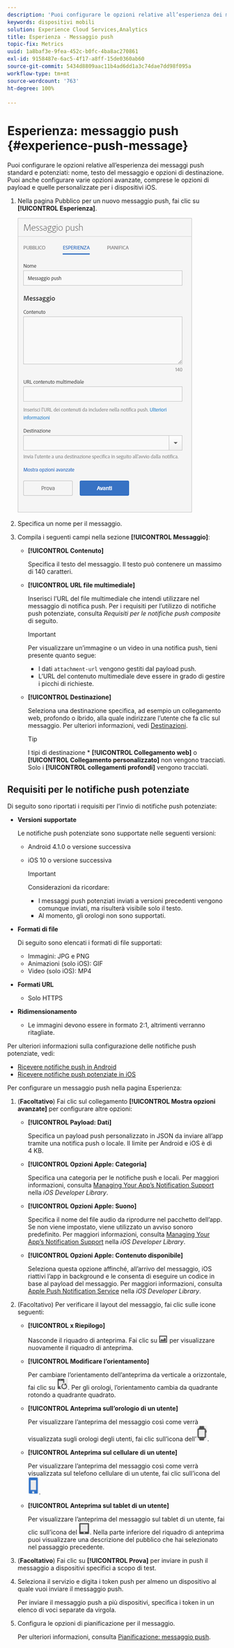 ```yaml
---
description: 'Puoi configurare le opzioni relative all’esperienza dei messaggi push standard e potenziati: nome, testo del messaggio e opzioni di destinazione. Puoi anche configurare varie opzioni avanzate, comprese le opzioni di payload e quelle personalizzate per i dispositivi iOS.'
keywords: dispositivi mobili
solution: Experience Cloud Services,Analytics
title: Esperienza - Messaggio push
topic-fix: Metrics
uuid: 1a8baf3e-9fea-452c-b0fc-4ba8ac270861
exl-id: 9158487e-6ac5-4f17-a8ff-15de0360ab60
source-git-commit: 5434d8809aac11b4ad6dd1a3c74dae7dd98f095a
workflow-type: tm+mt
source-wordcount: '763'
ht-degree: 100%

---
```


# Esperienza: messaggio push {#experience-push-message}

Puoi configurare le opzioni relative all’esperienza dei messaggi push standard e potenziati: nome, testo del messaggio e opzioni di destinazione. Puoi anche configurare varie opzioni avanzate, comprese le opzioni di payload e quelle personalizzate per i dispositivi iOS.

1. Nella pagina Pubblico per un nuovo messaggio push, fai clic su **[!UICONTROL Esperienza]**.

   ![schermata messaggio push esperienza](assets/experience-push-message.png)

1. Specifica un nome per il messaggio.
1. Compila i seguenti campi nella sezione **[!UICONTROL Messaggio]**:

   * **[!UICONTROL Contenuto]**

      Specifica il testo del messaggio. Il testo può contenere un massimo di 140 caratteri.

   * **[!UICONTROL URL file multimediale]**

      Inserisci l’URL del file multimediale che intendi utilizzare nel messaggio di notifica push. Per i requisiti per l’utilizzo di notifiche push potenziate, consulta *Requisiti per le notifiche push composite* di seguito.

      >[!IMPORTANT]
      >
      >Per visualizzare un’immagine o un video in una notifica push, tieni presente quanto segue:
      > * I dati `attachment-url` vengono gestiti dal payload push.
      > * L’URL del contenuto multimediale deve essere in grado di gestire i picchi di richieste.


   * **[!UICONTROL Destinazione]**

      Seleziona una destinazione specifica, ad esempio un collegamento web, profondo o ibrido, alla quale indirizzare l’utente che fa clic sul messaggio. Per ulteriori informazioni, vedi [Destinazioni](/help/using/acquisition-main/c-create-destinations.md).

      >[!TIP]
      >
      >I tipi di destinazione * **[!UICONTROL Collegamento web]** o **[!UICONTROL Collegamento personalizzato]** non vengono tracciati. Solo i **[!UICONTROL collegamenti profondi]** vengono tracciati.

## Requisiti per le notifiche push potenziate

Di seguito sono riportati i requisiti per l’invio di notifiche push potenziate:

* **Versioni supportate**

   Le notifiche push potenziate sono supportate nelle seguenti versioni:
   * Android 4.1.0 o versione successiva
   * iOS 10 o versione successiva

      >[!IMPORTANT]
      >
      >Considerazioni da ricordare:
      >* I messaggi push potenziati inviati a versioni precedenti vengono comunque inviati, ma risulterà visibile solo il testo.
      >* Al momento, gli orologi non sono supportati.


* **Formati di file**

   Di seguito sono elencati i formati di file supportati:
   * Immagini: JPG e PNG
   * Animazioni (solo iOS): GIF
   * Video (solo iOS): MP4

* **Formati URL**
   * Solo HTTPS

* **Ridimensionamento**
   * Le immagini devono essere in formato 2:1, altrimenti verranno ritagliate.

Per ulteriori informazioni sulla configurazione delle notifiche push potenziate, vedi:

* [Ricevere notifiche push in Android](/help/android/messaging-main/push-messaging/c-set-up-rich-push-notif-android.md)
* [Ricevere notifiche push potenziate in iOS](/help/ios/messaging-main/push-messaging/c-set-up-rich-push-notif-ios.md)

Per configurare un messaggio push nella pagina Esperienza:

1. (**Facoltativo**) Fai clic sul collegamento **[!UICONTROL Mostra opzioni avanzate]** per configurare altre opzioni:

   * **[!UICONTROL Payload: Dati]**

      Specifica un payload push personalizzato in JSON da inviare all’app tramite una notifica push o locale. Il limite per Android e iOS è di 4 KB.

   * **[!UICONTROL Opzioni Apple: Categoria]**

      Specifica una categoria per le notifiche push e locali. Per maggiori informazioni, consulta [Managing Your App’s Notification Support](https://developer.apple.com/library/content/documentation/NetworkingInternet/Conceptual/RemoteNotificationsPG/SupportingNotificationsinYourApp.html#//apple_ref/doc/uid/TP40008194-CH4-SW9) nella *iOS Developer Library*.

   * **[!UICONTROL Opzioni Apple: Suono]**

      Specifica il nome del file audio da riprodurre nel pacchetto dell’app. Se non viene impostato, viene utilizzato un avviso sonoro predefinito. Per maggiori informazioni, consulta [Managing Your App’s Notification Support](https://developer.apple.com/library/content/documentation/NetworkingInternet/Conceptual/RemoteNotificationsPG/SupportingNotificationsinYourApp.html#//apple_ref/doc/uid/TP40008194-CH4-SW10) nella *iOS Developer Library*.

   * **[!UICONTROL Opzioni Apple: Contenuto disponibile]**

      Seleziona questa opzione affinché, all’arrivo del messaggio, iOS riattivi l’app in background e le consenta di eseguire un codice in base al payload del messaggio. Per maggiori informazioni, consulta [Apple Push Notification Service](https://developer.apple.com/library/content/documentation/NetworkingInternet/Conceptual/RemoteNotificationsPG/APNSOverview.html#//apple_ref/doc/uid/TP40008194-CH8-SW1) nella *iOS Developer Library*.

1. (Facoltativo) Per verificare il layout del messaggio, fai clic sulle icone seguenti:

   * **[!UICONTROL x Riepilogo]**

      Nasconde il riquadro di anteprima. Fai clic su ![Anteprima](assets/icon_preview.png) per visualizzare nuovamente il riquadro di anteprima.

   * **[!UICONTROL Modificare l’orientamento]**

      Per cambiare l’orientamento dell’anteprima da verticale a orizzontale, fai clic su ![orientamento](assets/icon_orientation.png). Per gli orologi, l’orientamento cambia da quadrante rotondo a quadrante quadrato.

   * **[!UICONTROL Anteprima sull’orologio di un utente]**

      Per visualizzare l’anteprima del messaggio così come verrà visualizzata sugli orologi degli utenti, fai clic sull’icona dell’![orologio](assets/icon_watch.png).

   * **[!UICONTROL Anteprima sul cellulare di un utente]**

      Per visualizzare l’anteprima del messaggio così come verrà visualizzata sul telefono cellulare di un utente, fai clic sull’icona del ![telefono](assets/icon_phone.png).

   * **[!UICONTROL Anteprima sul tablet di un utente]**

      Per visualizzare l’anteprima del messaggio sul tablet di un utente, fai clic sull’icona del ![tablet](assets/icon_tablet.png).
   Nella parte inferiore del riquadro di anteprima puoi visualizzare una descrizione del pubblico che hai selezionato nel passaggio precedente.

1. (**Facoltativo**) Fai clic su **[!UICONTROL Prova]** per inviare in push il messaggio a dispositivi specifici a scopo di test.
1. Seleziona il servizio e digita i token push per almeno un dispositivo al quale vuoi inviare il messaggio push.

   Per inviare il messaggio push a più dispositivi, specifica i token in un elenco di voci separate da virgola.

1. Configura le opzioni di pianificazione per il messaggio.

   Per ulteriori informazioni, consulta [Pianificazione: messaggio push](/help/using/in-app-messaging/t-create-push-message/c-schedule-push-message.md).
